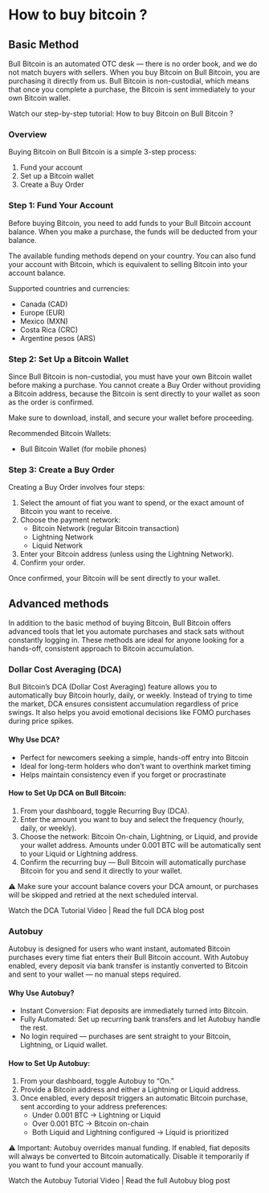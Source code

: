 # How to buy bitcoin ?

## Basic Method

Bull Bitcoin is an automated OTC desk — there is no order book, and we do not match buyers with sellers. When you buy Bitcoin on Bull Bitcoin, you are purchasing it directly from us. Bull Bitcoin is non-custodial, which means that once you complete a purchase, the Bitcoin is sent immediately to your own Bitcoin wallet.

Watch our step-by-step tutorial: How to buy Bitcoin on Bull Bitcoin ?

### Overview

Buying Bitcoin on Bull Bitcoin is a simple 3-step process:

1. Fund your account
2. Set up a Bitcoin wallet
3. Create a Buy Order

### Step 1: Fund Your Account

Before buying Bitcoin, you need to add funds to your Bull Bitcoin account balance. When you make a purchase, the funds will be deducted from your balance.

The available funding methods depend on your country. You can also fund your account with Bitcoin, which is equivalent to selling Bitcoin into your account balance.

Supported countries and currencies:

- Canada (CAD)
- Europe (EUR)
- Mexico (MXN)
- Costa Rica (CRC)
- Argentine pesos (ARS)

### Step 2: Set Up a Bitcoin Wallet

Since Bull Bitcoin is non-custodial, you must have your own Bitcoin wallet before making a purchase. You cannot create a Buy Order without providing a Bitcoin address, because the Bitcoin is sent directly to your wallet as soon as the order is confirmed.

Make sure to download, install, and secure your wallet before proceeding.

Recommended Bitcoin Wallets:

- Bull Bitcoin Wallet (for mobile phones)

### Step 3: Create a Buy Order

Creating a Buy Order involves four steps:

1. Select the amount of fiat you want to spend, or the exact amount of Bitcoin you want to receive.
2. Choose the payment network:
   - Bitcoin Network (regular Bitcoin transaction)
   - Lightning Network
   - Liquid Network
3. Enter your Bitcoin address (unless using the Lightning Network).
4. Confirm your order.

Once confirmed, your Bitcoin will be sent directly to your wallet.

## Advanced methods

In addition to the basic method of buying Bitcoin, Bull Bitcoin offers advanced tools that let you automate purchases and stack sats without constantly logging in. These methods are ideal for anyone looking for a hands-off, consistent approach to Bitcoin accumulation.

### Dollar Cost Averaging (DCA)

Bull Bitcoin’s DCA (Dollar Cost Averaging) feature allows you to automatically buy Bitcoin hourly, daily, or weekly. Instead of trying to time the market, DCA ensures consistent accumulation regardless of price swings. It also helps you avoid emotional decisions like FOMO purchases during price spikes.

#### Why Use DCA?

- Perfect for newcomers seeking a simple, hands-off entry into Bitcoin
- Ideal for long-term holders who don’t want to overthink market timing
- Helps maintain consistency even if you forget or procrastinate

#### How to Set Up DCA on Bull Bitcoin:

1. From your dashboard, toggle Recurring Buy (DCA).
2. Enter the amount you want to buy and select the frequency (hourly, daily, or weekly).
3. Choose the network: Bitcoin On-chain, Lightning, or Liquid, and provide your wallet address. Amounts under 0.001 BTC will be automatically sent to your Liquid or Lightning address.
4. Confirm the recurring buy — Bull Bitcoin will automatically purchase Bitcoin for you and send it directly to your wallet.

⚠️ Make sure your account balance covers your DCA amount, or purchases will be skipped and retried at the next scheduled interval.

Watch the DCA Tutorial Video | Read the full DCA blog post

### Autobuy

Autobuy is designed for users who want instant, automated Bitcoin purchases every time fiat enters their Bull Bitcoin account. With Autobuy enabled, every deposit via bank transfer is instantly converted to Bitcoin and sent to your wallet — no manual steps required.

#### Why Use Autobuy?

- Instant Conversion: Fiat deposits are immediately turned into Bitcoin.
- Fully Automated: Set up recurring bank transfers and let Autobuy handle the rest.
- No login required — purchases are sent straight to your Bitcoin, Lightning, or Liquid wallet.

#### How to Set Up Autobuy:

1. From your dashboard, toggle Autobuy to “On.”
2. Provide a Bitcoin address and either a Lightning or Liquid address.
3. Once enabled, every deposit triggers an automatic Bitcoin purchase, sent according to your address preferences:
   - Under 0.001 BTC → Lightning or Liquid
   - Over 0.001 BTC → Bitcoin on-chain
   - Both Liquid and Lightning configured → Liquid is prioritized

⚠️ Important: Autobuy overrides manual funding. If enabled, fiat deposits will always be converted to Bitcoin automatically. Disable it temporarily if you want to fund your account manually.

Watch the Autobuy Tutorial Video | Read the full Autobuy blog post